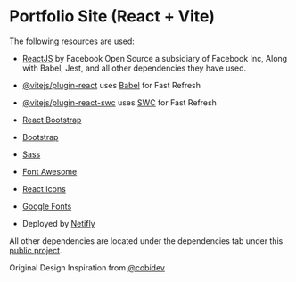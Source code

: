 # Portfolio Site (React + Vite)

The following resources are used:

- [ReactJS](https://reactjs.org/) by Facebook Open Source a subsidiary of Facebook Inc, Along with Babel, Jest, and all other dependencies they have used.

- [@vitejs/plugin-react](https://github.com/vitejs/vite-plugin-react/blob/main/packages/plugin-react/README.md) uses [Babel](https://babeljs.io/) for Fast Refresh

- [@vitejs/plugin-react-swc](https://github.com/vitejs/vite-plugin-react-swc) uses [SWC](https://swc.rs/) for Fast Refresh

- [React Bootstrap](https://react-bootstrap.github.io/)

- [Bootstrap](https://getbootstrap.com/)

- [Sass](https://sass-lang.com/)

- [Font Awesome](https://fontawesome.com/)

- [React Icons](https://react-icons.github.io/react-icons/)

- [Google Fonts](https://fonts.google.com/)

- Deployed by [Netifly](https://www.netlify.com/)

All other dependencies are located under the dependencies tab under this [public project](https://github.com/Kynot54/my-porfolio-website/network/dependencies).

Original Design Inspiration from [@cobidev](https://github.com/cobidev)